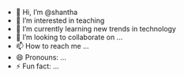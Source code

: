 - 👋 Hi, I’m @shantha
- 👀 I’m interested in teaching
- 🌱 I’m currently learning new trends in technology
- 💞️ I’m looking to collaborate on ...
- 📫 How to reach me ...
- 😄 Pronouns: ...
- ⚡ Fun fact: ...

<!---
Shan-maker-jpg/Shan-maker-jpg is a ✨ special ✨ repository because its `README.md` (this file) appears on your GitHub profile.
You can click the Preview link to take a look at your changes.
--->
